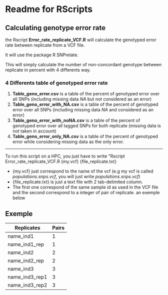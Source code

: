# **Readme for RScripts**


##  **Calculating genotype error rate**
the Rscript **Error_rate_replicate_VCF.R** will calculate the genotyped error rate between replicate from a VCF file.

It will use the package R SNPrelate.

This will simply calculate the number of non-concordant genotype between replicate in percent with 4 differents way.

### 4 Differents table of genotyped error rate 
1. **Table_geno_error.csv** is a table of the percent of genotyped error over all SNPs (including missing data *NA* but not considered as an error)
2. **Table_geno_error_with_NA.csv** is a table of the percent of genotyped error over all SNPs (including missing data *NA* and considered as an error)
3. **Table_geno_error_with_noNA.csv** is a table of the percent of genotyped error over all tagged SNPs for both replicate (missing data is not taken in account)
4. **Table_geno_error_only_NA.csv** is a table of the percent of genotyped error while considering missing data as the only error. 
_____

To run this script on a HPC, you just have to write "Rscript Error_rate_replicate_VCF.R {my.vcf} {file_replicate.txt}

* {my.vcf} just correspond to the name of the vcf (e.g my vcf is called  *populations.snps.vcf*, you will just write *populations.snps.vcf*)
* {file_replicate.txt} is just a text file with 2 tab-delimited column.
*  The first one correspond of the same sample id as used in the VCF file and the second correspond to a integer of pair of replicate. an exemple below
## Exemple
Replicates|Pairs
----------|----------
name_ind1|1
name_ind1_rep|1
name_ind2|2
name_ind2_rep|2
name_ind3|3
name_ind3_rep1|3
name_ind3_rep2|3
